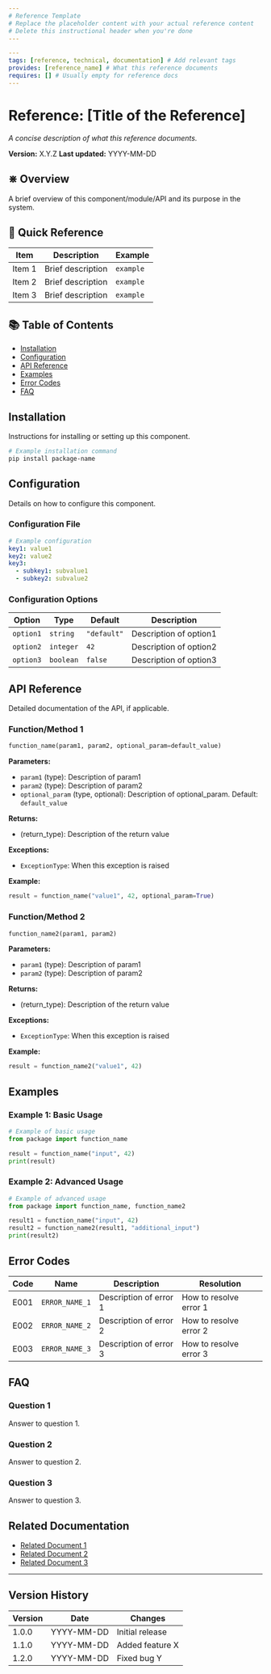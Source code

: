 ```yaml
---
# Reference Template
# Replace the placeholder content with your actual reference content
# Delete this instructional header when you're done
---
```

``` yaml
---
tags: [reference, technical, documentation] # Add relevant tags
provides: [reference_name] # What this reference documents
requires: [] # Usually empty for reference docs
---
```

# Reference: [Title of the Reference]

_A concise description of what this reference documents._

**Version:** X.Y.Z
**Last updated:** YYYY-MM-DD

## ⋇ Overview

A brief overview of this component/module/API and its purpose in the system.

## 🧰 Quick Reference

| Item | Description | Example |
|------|-------------|---------|
| Item 1 | Brief description | `example` |
| Item 2 | Brief description | `example` |
| Item 3 | Brief description | `example` |

## 📚 Table of Contents

- [Installation](#installation)
- [Configuration](#configuration)
- [API Reference](#api-reference)
- [Examples](#examples)
- [Error Codes](#error-codes)
- [FAQ](#faq)

## Installation

Instructions for installing or setting up this component.

```bash
# Example installation command
pip install package-name
```

## Configuration

Details on how to configure this component.

### Configuration File

```yaml
# Example configuration
key1: value1
key2: value2
key3:
  - subkey1: subvalue1
  - subkey2: subvalue2
```

### Configuration Options

| Option | Type | Default | Description |
|--------|------|---------|-------------|
| `option1` | `string` | `"default"` | Description of option1 |
| `option2` | `integer` | `42` | Description of option2 |
| `option3` | `boolean` | `false` | Description of option3 |

## API Reference

Detailed documentation of the API, if applicable.

### Function/Method 1

```python
function_name(param1, param2, optional_param=default_value)
```

**Parameters:**

- `param1` (type): Description of param1
- `param2` (type): Description of param2
- `optional_param` (type, optional): Description of optional_param. Default: `default_value`

**Returns:**

- (return_type): Description of the return value

**Exceptions:**

- `ExceptionType`: When this exception is raised

**Example:**

```python
result = function_name("value1", 42, optional_param=True)
```

### Function/Method 2

```python
function_name2(param1, param2)
```

**Parameters:**

- `param1` (type): Description of param1
- `param2` (type): Description of param2

**Returns:**

- (return_type): Description of the return value

**Exceptions:**

- `ExceptionType`: When this exception is raised

**Example:**

```python
result = function_name2("value1", 42)
```

## Examples

### Example 1: Basic Usage

```python
# Example of basic usage
from package import function_name

result = function_name("input", 42)
print(result)
```

### Example 2: Advanced Usage

```python
# Example of advanced usage
from package import function_name, function_name2

result1 = function_name("input", 42)
result2 = function_name2(result1, "additional_input")
print(result2)
```

## Error Codes

| Code | Name | Description | Resolution |
|------|------|-------------|------------|
| E001 | `ERROR_NAME_1` | Description of error 1 | How to resolve error 1 |
| E002 | `ERROR_NAME_2` | Description of error 2 | How to resolve error 2 |
| E003 | `ERROR_NAME_3` | Description of error 3 | How to resolve error 3 |

## FAQ

### Question 1

Answer to question 1.

### Question 2

Answer to question 2.

### Question 3

Answer to question 3.

## Related Documentation

- [Related Document 1](mdc:path/to/document1.md)
- [Related Document 2](mdc:path/to/document2.md)
- [Related Document 3](mdc:path/to/document3.md)

---

## Version History

| Version | Date | Changes |
|---------|------|---------|
| 1.0.0 | YYYY-MM-DD | Initial release |
| 1.1.0 | YYYY-MM-DD | Added feature X |
| 1.2.0 | YYYY-MM-DD | Fixed bug Y |

